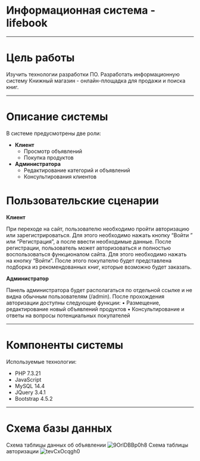 # **Информационная система - lifebook**
--------------------------

# **Цель работы**
Изучить технологии разработки ПО. Разработать информационную систему Книжный магазин - онлайн-площадка для продажи и поиска книг.

-------------------------
# **Описание системы**
В системе предусмотрены две роли:
* **Клиент** 
    * Просмотр объявлений 
    * Покупка продуктов
* **Администратора** 
    * Редактирование категорий и объявлений
    * Консультирования клиентов

# **Пользовательские сценарии**

**Клиент**

При переходе на сайт, пользователю необходимо пройти авторизацию или зарегистрироваться. Для этого необходимо нажать кнопку “Войти ” или “Регистрация”, а после ввести необходимые данные. После регистрации, пользователь может авторизоваться и полностью воспользоваться функционалом сайта. Для этого необходимо нажать на кнопку “Войти”. После этого покупателю будет представлена подборка из рекомендованных книг, которые возможно будет заказать.

**Администратор**

Панель администратора будет располагаться по отдельной ссылке и не видна обычным пользователям (/admin). После прохождения авторизации доступны следующие функции:
•	Размещение, редактирование новый объявлений продуктов
•	Консультирование и ответы на вопросы потенциальных покупателей


-------------------
# **Компоненты системы**
Используемые технологии:
* PHP 7.3.21
* JavaScript
* MySQL 14.4
* JQuery 3.4.1
* Bootstrap 4.5.2

--------
# **Схема базы данных**
Схема таблицы данных об объявлении
![9OrlDBBp0h8](https://user-images.githubusercontent.com/76684100/147377506-a043eddd-f139-44d4-bfb2-2d49fa07d3b5.jpg)
Схема таблицы авторизации
![tevCxOcqgh0](https://user-images.githubusercontent.com/76684100/147377508-ed06b4af-911b-41fb-a95b-950cf0f6ded6.jpg)
